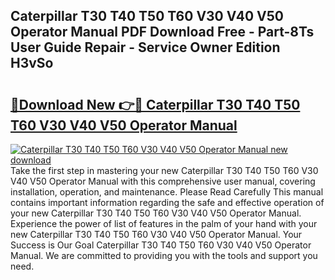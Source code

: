 ## Caterpillar T30 T40 T50 T60 V30 V40 V50 Operator Manual PDF Download Free - Part-8Ts User Guide Repair - Service Owner Edition H3vSo

# <h2><a href="http://bc82978.oget.top/?id=Caterpillar+T30+T40+T50+T60+V30+V40+V50+Operator+Manual">🔗Download New 👉🔴 Caterpillar T30 T40 T50 T60 V30 V40 V50 Operator Manual</a></h2>

[![Caterpillar T30 T40 T50 T60 V30 V40 V50 Operator Manual new download](https://i.imgur.com/5g1atiW.png)](http://bc82978.oget.top/?id=Caterpillar+T30+T40+T50+T60+V30+V40+V50+Operator+Manual)
Take the first step in mastering your new Caterpillar T30 T40 T50 T60 V30 V40 V50 Operator Manual with this comprehensive user manual, covering installation, operation, and maintenance. Please Read Carefully This manual contains important information regarding the safe and effective operation of your new Caterpillar T30 T40 T50 T60 V30 V40 V50 Operator Manual. Experience the power of list of features in the palm of your hand with your new Caterpillar T30 T40 T50 T60 V30 V40 V50 Operator Manual. Your Success is Our Goal Caterpillar T30 T40 T50 T60 V30 V40 V50 Operator Manual. We are committed to providing you with the tools and support you need.

